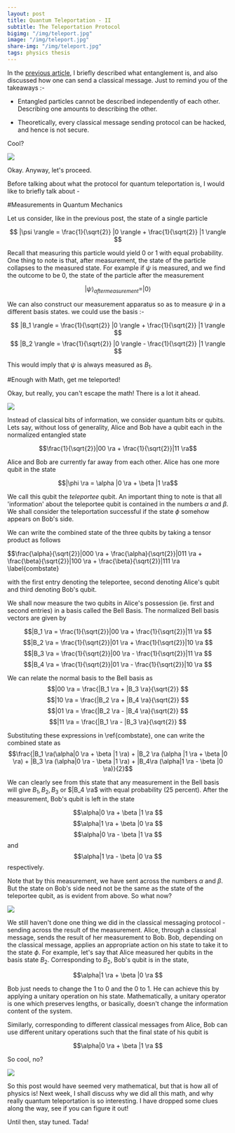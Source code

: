 ```yaml
---
layout: post
title: Quantum Teleportation - II
subtitle: The Teleportation Protocol
bigimg: "/img/teleport.jpg"	
image: "/img/teleport.jpg"
share-img: "/img/teleport.jpg"
tags: physics thesis 
---
```

In the [previous article](https://adivijaykumar.github.io/2017-09-09-teleportation-1/), I briefly described what entanglement is, and also discussed how one can send a classical message. Just to remind you of the takeaways :-

* Entangled particles cannot be described independently of each other. Describing one amounts to describing the other.

* Theoretically, every classical message sending protocol can be hacked, and hence is not secure.

Cool?

![](https://giphy.com/gifs/birthday-leonardo-dicaprio-DfdbTJZx6Yjra)

Okay. Anyway, let's proceed.

Before talking about what the protocol for quantum teleportation is, I would like to briefly talk about -

#Measurements in Quantum Mechanics

Let us consider, like in the previous post, the state of a single particle 

$$ |\psi \rangle = \frac{1}{\sqrt{2}} |0 \rangle + \frac{1}{\sqrt{2}} |1 \rangle $$

Recall that measuring this particle would yield $0$ or $1$ with equal probability. One thing to note is that, after measurement, the state of the particle collapses to the measured state. For example if $\psi$ is measured, and we find the outcome to be $0$, the state of the particle after the measurement 

$$ |\psi \rangle_{after measurement} =|0 \rangle$$

We can also construct our measurement apparatus so as to measure $\psi$ in a different basis states. we could use the basis :-

$$ |B_1 \rangle = \frac{1}{\sqrt{2}} |0 \rangle + \frac{1}{\sqrt{2}} |1 \rangle $$
$$ |B_2 \rangle = \frac{1}{\sqrt{2}} |0 \rangle - \frac{1}{\sqrt{2}} |1 \rangle $$

This would imply that $\psi$ is always measured as $B_1$.

#Enough with Math, get me teleported!

Okay, but really, you can't escape the math! There is a lot it ahead.

![](https://giphy.com/gifs/l0K4cW9NQjrOlhy2Q)

Instead of classical bits of information, we consider quantum bits or qubits. Lets say, without loss of generality, Alice and Bob have a qubit each in the normalized entangled state

$$\frac{1}{\sqrt{2}}|00 \ra + \frac{1}{\sqrt{2}}|11 \ra$$

Alice and Bob are currently far away from each other. Alice has one more qubit in the state

$$|\phi \ra = \alpha |0 \ra + \beta |1 \ra$$

We call this qubit the _teleportee_ qubit. An important thing to note is that all 'information' about the teleportee qubit is contained in the numbers $\alpha$ and $\beta$. We shall consider the teleportation successful if the state $\phi$ somehow appears on Bob's side.

We can write the combined state of the three qubits by taking a tensor product as follows

$$\frac{\alpha}{\sqrt{2}}|000 \ra + \frac{\alpha}{\sqrt{2}}|011 \ra + \frac{\beta}{\sqrt{2}}|100 \ra + \frac{\beta}{\sqrt{2}}|111 \ra \label{combstate}

with the first entry denoting the teleportee, second denoting Alice's qubit and third denoting Bob's qubit.

We shall now measure the two qubits in Alice's possession (ie. first and second entries) in a basis called the Bell Basis. The normalized Bell basis vectors are given by

$$|B_1 \ra = \frac{1}{\sqrt{2}}|00 \ra + \frac{1}{\sqrt{2}}|11 \ra $$
$$|B_2 \ra = \frac{1}{\sqrt{2}}|01 \ra + \frac{1}{\sqrt{2}}|10 \ra $$
$$|B_3 \ra = \frac{1}{\sqrt{2}}|00 \ra - \frac{1}{\sqrt{2}}|11 \ra $$
$$|B_4 \ra = \frac{1}{\sqrt{2}}|01 \ra - \frac{1}{\sqrt{2}}|10 \ra $$

We can relate the normal basis to the Bell basis as
$$|00 \ra = \frac{|B_1 \ra + |B_3 \ra}{\sqrt{2}} $$
$$|10 \ra = \frac{|B_2 \ra + |B_4 \ra}{\sqrt{2}} $$
$$|01 \ra = \frac{|B_2 \ra - |B_4 \ra}{\sqrt{2}} $$
$$|11 \ra = \frac{|B_1 \ra - |B_3 \ra}{\sqrt{2}} $$

Substituting these expressions in \ref{combstate}, one can write the combined state as 
$$\frac{|B_1 \ra(\alpha|0 \ra + \beta |1 \ra) + |B_2 \ra (\alpha |1 \ra + \beta |0 \ra) + |B_3 \ra (\alpha|0 \ra - \beta |1 \ra) + |B_4\ra (\alpha|1 \ra - \beta |0 \ra)}{2}$$

We can clearly see from this state that any measurement in the Bell basis will give $B_1, B_2, B_3$ or $|B_4 \ra$ with equal probability (25 percent). After the measurement, Bob's qubit is left in the state

$$\alpha|0 \ra + \beta |1 \ra $$
$$\alpha|1 \ra + \beta |0 \ra $$
$$\alpha|0 \ra - \beta |1 \ra $$ and 
$$\alpha|1 \ra - \beta |0 \ra $$ respectively.

Note that by this measurement, we have sent across the numbers $\alpha$ and $\beta$. But the state on Bob's side need not be the same as the state of the  teleportee qubit, as is evident from above. So what now?

![](https://giphy.com/gifs/nobodiestv-tv-land-tvland-3og0ICZh82LEsNjHoc)

We still haven't done one thing we did in the classical messaging protocol - sending across the result of the measurement. Alice, through a classical message, sends the result of her measurement to Bob. Bob, depending on the classical message, applies an appropriate action on his state to take it to the state $\phi$. For example, let's say that Alice measured her qubits in the basis state $B_2$. Corresponding to $B_2$, Bob's qubit is in the state,

$$\alpha|1 \ra + \beta |0 \ra $$

Bob just needs to change the $1$ to $0$ and the $0$ to $1$. He can achieve this by applying a unitary operation on his state. Mathematically, a unitary operator is one which preserves lengths, or basically, doesn't change the information content of the system.

Similarly, corresponding to different classical messages from Alice, Bob can use different unitary operations such that the final state of his qubit is 

$$\alpha|0 \ra + \beta |1 \ra $$

So cool, no? 

![](https://giphy.com/gifs/vspink-xT4uQkpdmRXh4iIxTG)

So this post would have seemed very mathematical, but that is how all of physics is! Next week, I shall discuss why we did all this math, and why really quantum teleportation is so interesting. I have dropped some clues along the way, see if you can figure it out!

Until then, stay tuned. Tada!